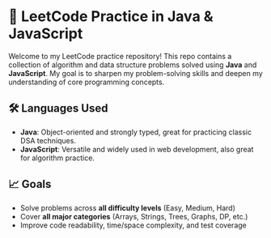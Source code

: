 # 🧠 LeetCode Practice in Java & JavaScript

Welcome to my LeetCode practice repository! This repo contains a collection of algorithm and data structure problems solved using **Java** and **JavaScript**. My goal is to sharpen my problem-solving skills and deepen my understanding of core programming concepts.

## 🛠️ Languages Used

- **Java**: Object-oriented and strongly typed, great for practicing classic DSA techniques.
- **JavaScript**: Versatile and widely used in web development, also great for algorithm practice.

## 📈 Goals

- Solve problems across **all difficulty levels** (Easy, Medium, Hard)
- Cover **all major categories** (Arrays, Strings, Trees, Graphs, DP, etc.)
- Improve code readability, time/space complexity, and test coverage

